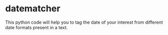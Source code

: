 # datematcher
This python code will help you to tag the date of your interest from different date formats present in a text.


